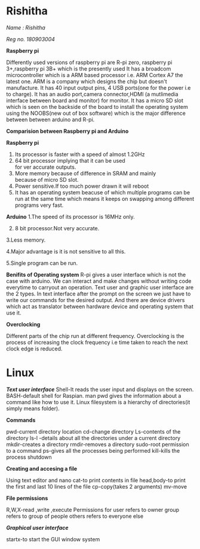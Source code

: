 # Rishitha
*Name  : Rishitha*

*Reg no. 180903004*

**Raspberry pi**

Differently used versions of raspberry pi are R-pi zero,
raspberry pi 3+,raspberry pi 3B+ which is the presently used
It has a broadcom microcontroller which is a ARM based processor i.e. ARM Cortex A7 the latest one.
ARM is a company which designs the chip but doesn't manufacture.
It has 40 input output pins, 4 USB ports(one for the power i.e to charge).
It has an audio port,camera connector,HDMI (a mutlimedia interface between board and monitor) for monitor.
It has a micro SD slot which is seen on the backside of the board
to install the operating system using the NOOBS(new out of box software) which is 
the major difference between between arduino and R-pi.

**Comparision between Raspberry pi and Arduino**

**Raspberry pi**                                                      
1. Its processor is faster with a speed of almost 1.2GHz                
2. 64 bit processor implying that it can be used                        
   for ver accurate outputs.
3. More memory because of difference in SRAM and mainly                 
   because of micro SD slot.
4. Power sensitive.If too much power drawn it will reboot               
5. It has an operating system beacuse of which multiple programs can be run at the same 
   time which means it keeps on swapping among different programs very fast.

**Arduino**
1.The speed of its processor is 16MHz only.

 2. 8 bit processor.Not very accurate.  
 
 3.Less memory.
 
 4.Major advantage is it is not sensitive to all this.
 
 5.Single program can be run.

**Benifits of Operating system**
R-pi gives a user interface which is not the case with arduino.
We can interact and make changes without writing code everytime to carryout an operation.
Text user and graphic user interface are the 2 types.
In text interface after the prompt on the screen we just have to write our commands for the desired output.
And there are device drivers which act as translator between hardware device and operating system that use it.

**Overclocking**

Different parts of the chip run at different frequency.
Overclocking is the process of increasing the clock frequency i.e time taken to reach the next clock edge is reduced.

# Linux

***Text user interface***
Shell-It reads the user input and displays on the screen.
BASH-default shell for Raspian.
man pwd gives the information about a command like how to use it.
Linux filesystem is a hierarchy of directories(it simply means folder).

**Commands**

pwd-current directory location
cd-change directory
Ls-contents of the directory
ls-l -details about all the directories under a current directory
mkdir-creates a directory
rmdir-removes a directory
sudo-root permission to a command
ps-gives all the processes being performed
kill-kills the process
shutdown

**Creating and accesing a file**

Using text editor and nano
cat-to print contents in file
head,body-to print the first and last 10 lines of the file
cp-copy(takes 2 arguments)
mv-move

**File permissions**

R,W,X-read ,write ,execute
Permissions for user refers to owner
group refers to group of people
others refers to everyone else

***Graphical user interface***

startx-to start the GUI window system
